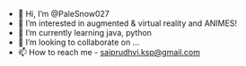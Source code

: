 - 👋 Hi, I’m @PaleSnow027
- 👀 I’m interested in augmented & virtual reality and ANIMES!
- 🌱 I’m currently learning java, python
- 💞️ I’m looking to collaborate on ...
- 📫 How to reach me - saiprudhvi.ksp@gmail.com

<!---
PaleSnow027/PaleSnow027 is a ✨ special ✨ repository because its `README.md` (this file) appears on your GitHub profile.
You can click the Preview link to take a look at your changes.
--->
